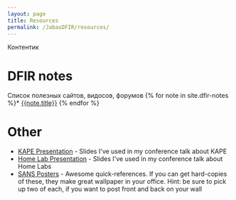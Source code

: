```yaml
---
layout: page
title: Resources
permalink: /JabasDFIR/resources/
---
```


Контентик

# DFIR notes
Список полезных сайтов, видосов, форумов
{% for note in site.dfir-notes %}* [{{note.title}}]({{note.url}})
{% endfor %}

# Other
* [KAPE Presentation](https://docs.google.com/presentation/d/1su_DDs71_ZUzTdI7oRx_DcxNE608Ia2A2Qo6sITqIFI/edit?usp=sharing) - Slides I've used in my conference talk about KAPE
* [Home Lab Presentation](https://docs.google.com/presentation/d/1NKSB0CqVIPa-RxK0DOfrdyoU3F016baJBhjrx49ZbO8/edit?usp=sharing) - Slides I've used in my conference talk about Home Labs
* [SANS Posters](https://www.sans.org/security-resources/posters/) - Awesome quick-references. If you can get hard-copies of these, they make great wallpaper in your office. Hint: be sure to pick up two of each, if you want to post front and back on your wall
